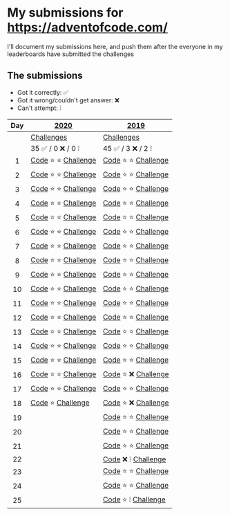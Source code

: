 # My submissions for https://adventofcode.com/

I'll document my submissions here, and push them after the everyone in my 
leaderboards have submitted the challenges

## The submissions

* Got it correctly: :white_check_mark:
* Got it wrong/couldn't get answer: :x:
* Can't attempt: :grey_exclamation:

| Day | [2020](year_2020) | [2019](year_2019) |
|:---:| --- | --- |
| | [Challenges](https://adventofcode.com/2020) | [Challenges](https://adventofcode.com/2019) |
| | 35 :white_check_mark: / 0 :x: / 0 :grey_exclamation: | 45 :white_check_mark: / 3 :x: / 2 :grey_exclamation: |
|  1 | [Code](year_2020/day_01) :star: :star: [Challenge](https://adventofcode.com/2020/day/1) | [Code](year_2019/day_01) :star: :star: [Challenge](https://adventofcode.com/2019/day/1) |
|  2 | [Code](year_2020/day_02) :star: :star: [Challenge](https://adventofcode.com/2020/day/2) | [Code](year_2019/day_02) :star: :star: [Challenge](https://adventofcode.com/2019/day/2) |
|  3 | [Code](year_2020/day_03) :star: :star: [Challenge](https://adventofcode.com/2020/day/3) | [Code](year_2019/day_03) :star: :star: [Challenge](https://adventofcode.com/2019/day/3) |
|  4 | [Code](year_2020/day_04) :star: :star: [Challenge](https://adventofcode.com/2020/day/4) | [Code](year_2019/day_04) :star: :star: [Challenge](https://adventofcode.com/2019/day/4) |
|  5 | [Code](year_2020/day_05) :star: :star: [Challenge](https://adventofcode.com/2020/day/5) | [Code](year_2019/day_05) :star: :star: [Challenge](https://adventofcode.com/2019/day/5) |
|  6 | [Code](year_2020/day_06) :star: :star: [Challenge](https://adventofcode.com/2020/day/6) | [Code](year_2019/day_06) :star: :star: [Challenge](https://adventofcode.com/2019/day/6) |
|  7 | [Code](year_2020/day_07) :star: :star: [Challenge](https://adventofcode.com/2020/day/7) | [Code](year_2019/day_07) :star: :star: [Challenge](https://adventofcode.com/2019/day/7) |
|  8 | [Code](year_2020/day_08) :star: :star: [Challenge](https://adventofcode.com/2020/day/8) | [Code](year_2019/day_08) :star: :star: [Challenge](https://adventofcode.com/2019/day/8) |
|  9 | [Code](year_2020/day_09) :star: :star: [Challenge](https://adventofcode.com/2020/day/9) | [Code](year_2019/day_09) :star: :star: [Challenge](https://adventofcode.com/2019/day/9) |
| 10 | [Code](year_2020/day_10) :star: :star: [Challenge](https://adventofcode.com/2020/day/10) | [Code](year_2019/day_10) :star: :star: [Challenge](https://adventofcode.com/2019/day/10) |
| 11 | [Code](year_2020/day_11) :star: :star: [Challenge](https://adventofcode.com/2020/day/11) | [Code](year_2019/day_11) :star: :star: [Challenge](https://adventofcode.com/2019/day/11) |
| 12 | [Code](year_2020/day_12) :star: :star: [Challenge](https://adventofcode.com/2020/day/12) | [Code](year_2019/day_12) :star: :star: [Challenge](https://adventofcode.com/2019/day/12) |
| 13 | [Code](year_2020/day_13) :star: :star: [Challenge](https://adventofcode.com/2020/day/13) | [Code](year_2019/day_13) :star: :star: [Challenge](https://adventofcode.com/2019/day/13) |
| 14 | [Code](year_2020/day_14) :star: :star: [Challenge](https://adventofcode.com/2020/day/14) | [Code](year_2019/day_14) :star: :star: [Challenge](https://adventofcode.com/2019/day/14) |
| 15 | [Code](year_2020/day_15) :star: :star: [Challenge](https://adventofcode.com/2020/day/15) | [Code](year_2019/day_15) :star: :star: [Challenge](https://adventofcode.com/2019/day/15) |
| 16 | [Code](year_2020/day_16) :star: :star: [Challenge](https://adventofcode.com/2020/day/16) | [Code](year_2019/day_16) :star: :x: [Challenge](https://adventofcode.com/2019/day/16) |
| 17 | [Code](year_2020/day_17) :star: :star: [Challenge](https://adventofcode.com/2020/day/17) | [Code](year_2019/day_17) :star: :star: [Challenge](https://adventofcode.com/2019/day/17) |
| 18 | [Code](year_2020/day_18) :star: [Challenge](https://adventofcode.com/2020/day/18) | [Code](year_2019/day_18) :star: :x: [Challenge](https://adventofcode.com/2019/day/18) |
| 19 | | [Code](year_2019/day_19) :star: :star: [Challenge](https://adventofcode.com/2019/day/19) |
| 20 | | [Code](year_2019/day_20) :star: :star: [Challenge](https://adventofcode.com/2019/day/20) |
| 21 | | [Code](year_2019/day_21) :star: :star: [Challenge](https://adventofcode.com/2019/day/21) |
| 22 | | [Code](year_2019/day_22) :x: :grey_exclamation: [Challenge](https://adventofcode.com/2019/day/22) |
| 23 | | [Code](year_2019/day_23) :star: :star: [Challenge](https://adventofcode.com/2019/day/23) |
| 24 | | [Code](year_2019/day_24) :star: :star: [Challenge](https://adventofcode.com/2019/day/24) |
| 25 | | [Code](year_2019/day_25) :star: :grey_exclamation: [Challenge](https://adventofcode.com/2019/day/25) |
